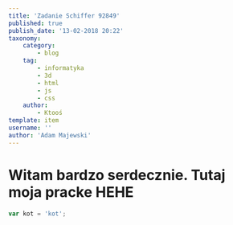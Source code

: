 ```yaml
---
title: 'Zadanie Schiffer 92849'
published: true
publish_date: '13-02-2018 20:22'
taxonomy:
    category:
        - blog
    tag:
        - informatyka
        - 3d
        - html
        - js
        - css
    author:
        - Ktooś
template: item
username: ''
author: 'Adam Majewski'
---
```


# Witam bardzo serdecznie. Tutaj moja pracke HEHE
```js
var kot = 'kot';


```